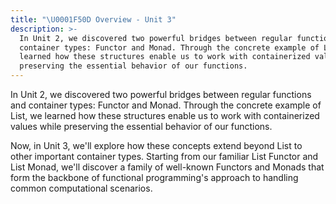 ```yaml
---
title: "\U0001F50D Overview - Unit 3"
description: >-
  In Unit 2, we discovered two powerful bridges between regular functions and
  container types: Functor and Monad. Through the concrete example of List, we
  learned how these structures enable us to work with containerized values while
  preserving the essential behavior of our functions.
---
```

In Unit 2, we discovered two powerful bridges between regular functions and container types: Functor and Monad. Through the concrete example of List, we learned how these structures enable us to work with containerized values while preserving the essential behavior of our functions.

Now, in Unit 3, we'll explore how these concepts extend beyond List to other important container types. Starting from our familiar List Functor and List Monad, we'll discover a family of well-known Functors and Monads that form the backbone of functional programming's approach to handling common computational scenarios.
